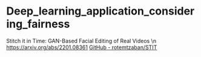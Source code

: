 # Deep_learning_application_considering_fairness

Stitch it in Time: GAN-Based Facial Editing of Real Videos \n
https://arxiv.org/abs/2201.08361
[GitHub - rotemtzaban/STIT](https://github.com/rotemtzaban/STIT?tab=readme-ov-file)
